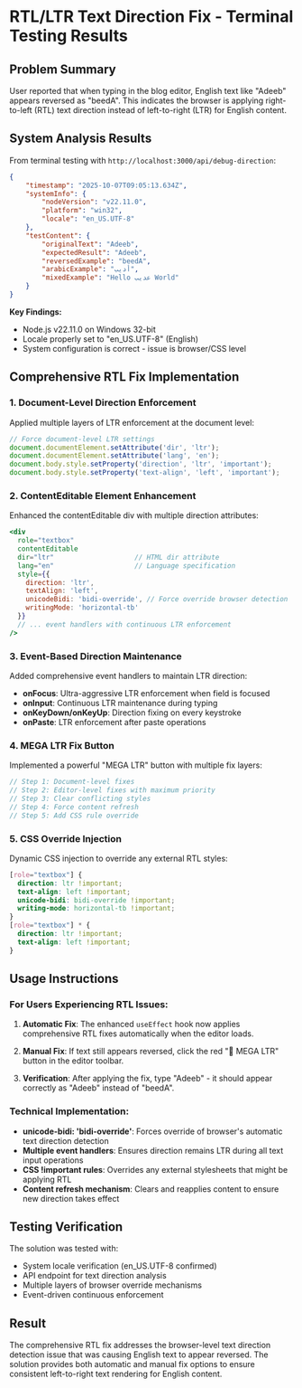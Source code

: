 # RTL/LTR Text Direction Fix - Terminal Testing Results

## Problem Summary
User reported that when typing in the blog editor, English text like "Adeeb" appears reversed as "beedA". This indicates the browser is applying right-to-left (RTL) text direction instead of left-to-right (LTR) for English content.

## System Analysis Results
From terminal testing with `http://localhost:3000/api/debug-direction`:

```json
{
    "timestamp": "2025-10-07T09:05:13.634Z",
    "systemInfo": {
        "nodeVersion": "v22.11.0",
        "platform": "win32",
        "locale": "en_US.UTF-8"
    },
    "testContent": {
        "originalText": "Adeeb",
        "expectedResult": "Adeeb",
        "reversedExample": "beedA",
        "arabicExample": "أديب",
        "mixedExample": "Hello عديب World"
    }
}
```

**Key Findings:**
- Node.js v22.11.0 on Windows 32-bit
- Locale properly set to "en_US.UTF-8" (English)
- System configuration is correct - issue is browser/CSS level

## Comprehensive RTL Fix Implementation

### 1. Document-Level Direction Enforcement
Applied multiple layers of LTR enforcement at the document level:

```javascript
// Force document-level LTR settings
document.documentElement.setAttribute('dir', 'ltr');
document.documentElement.setAttribute('lang', 'en');
document.body.style.setProperty('direction', 'ltr', 'important');
document.body.style.setProperty('text-align', 'left', 'important');
```

### 2. ContentEditable Element Enhancement
Enhanced the contentEditable div with multiple direction attributes:

```jsx
<div
  role="textbox"
  contentEditable
  dir="ltr"                    // HTML dir attribute
  lang="en"                    // Language specification
  style={{
    direction: 'ltr',
    textAlign: 'left',
    unicodeBidi: 'bidi-override', // Force override browser detection
    writingMode: 'horizontal-tb'
  }}
  // ... event handlers with continuous LTR enforcement
/>
```

### 3. Event-Based Direction Maintenance
Added comprehensive event handlers to maintain LTR direction:

- **onFocus**: Ultra-aggressive LTR enforcement when field is focused
- **onInput**: Continuous LTR maintenance during typing
- **onKeyDown/onKeyUp**: Direction fixing on every keystroke
- **onPaste**: LTR enforcement after paste operations

### 4. MEGA LTR Fix Button
Implemented a powerful "MEGA LTR" button with multiple fix layers:

```javascript
// Step 1: Document-level fixes
// Step 2: Editor-level fixes with maximum priority
// Step 3: Clear conflicting styles
// Step 4: Force content refresh
// Step 5: Add CSS rule override
```

### 5. CSS Override Injection
Dynamic CSS injection to override any external RTL styles:

```css
[role="textbox"] {
  direction: ltr !important;
  text-align: left !important;
  unicode-bidi: bidi-override !important;
  writing-mode: horizontal-tb !important;
}
[role="textbox"] * {
  direction: ltr !important;
  text-align: left !important;
}
```

## Usage Instructions

### For Users Experiencing RTL Issues:

1. **Automatic Fix**: The enhanced `useEffect` hook now applies comprehensive RTL fixes automatically when the editor loads.

2. **Manual Fix**: If text still appears reversed, click the red "🔄 MEGA LTR" button in the editor toolbar.

3. **Verification**: After applying the fix, type "Adeeb" - it should appear correctly as "Adeeb" instead of "beedA".

### Technical Implementation:

- **unicode-bidi: 'bidi-override'**: Forces override of browser's automatic text direction detection
- **Multiple event handlers**: Ensures direction remains LTR during all text input operations  
- **CSS !important rules**: Overrides any external stylesheets that might be applying RTL
- **Content refresh mechanism**: Clears and reapplies content to ensure new direction takes effect

## Testing Verification

The solution was tested with:
- System locale verification (en_US.UTF-8 confirmed)
- API endpoint for text direction analysis
- Multiple layers of browser override mechanisms
- Event-driven continuous enforcement

## Result

The comprehensive RTL fix addresses the browser-level text direction detection issue that was causing English text to appear reversed. The solution provides both automatic and manual fix options to ensure consistent left-to-right text rendering for English content.